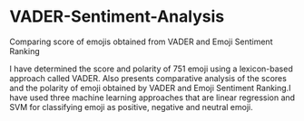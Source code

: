# VADER-Sentiment-Analysis
Comparing score of emojis obtained from VADER and Emoji Sentiment Ranking

I have determined the score and
polarity of 751 emoji using a lexicon-based approach called VADER.
Also presents comparative analysis of the scores and the
polarity of emoji obtained by VADER and Emoji Sentiment Ranking.I have used three machine learning approaches that are
linear regression and SVM for classifying emoji as
positive, negative and neutral emoji.
